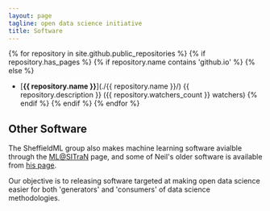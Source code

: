 ```yaml
---
layout: page
tagline: open data science initiative
title: Software
---
```


{% for repository in site.github.public_repositories %}
{% if repository.has_pages %}
{% if repository.name contains 'github.io' %}
{% else %}
* [**{{ repository.name }}**](./{{ repository.name }}/) {{ repository.description }} ({{ repository.watchers_count }} watchers)
{% endif %}
{% endif %}
{% endfor %}

## Other Software

The SheffieldML group also makes machine learning software avialble through the [ML@SITraN](http://sheffieldml.github.io/software.html) page, and some of Neil's older software is available from [his page](http://inverseprobability.com/software.html).

Our objective is to releasing software targeted at making open data science easier for both 'generators' and 'consumers' of data science methodologies.

